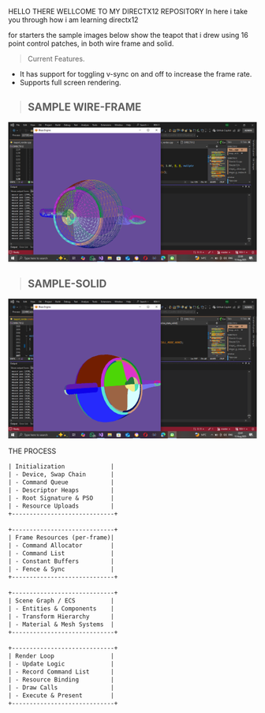 HELLO THERE WELLCOME TO MY DIRECTX12 REPOSITORY 
In here i take you through how i am learning directx12

for starters the sample images below show the teapot that i drew using 16 point control patches, in both wire frame and solid.

> Current Features.
- It has support for toggling v-sync on and off to increase the frame rate.
- Supports full screen rendering.

> ## SAMPLE WIRE-FRAME
![wire frame](assets/wire-frame.png)

> ## SAMPLE-SOLID
![solid](assets/solid.png)

THE PROCESS<br>
```+-----------------------------+
| Initialization             |
| - Device, Swap Chain       |
| - Command Queue            |
| - Descriptor Heaps         |
| - Root Signature & PSO     |
| - Resource Uploads         |
+-----------------------------+

+-----------------------------+
| Frame Resources (per-frame)|
| - Command Allocator        |
| - Command List             |
| - Constant Buffers         |
| - Fence & Sync             |
+-----------------------------+

+-----------------------------+
| Scene Graph / ECS          |
| - Entities & Components    |
| - Transform Hierarchy      |
| - Material & Mesh Systems  |
+-----------------------------+

+-----------------------------+
| Render Loop                |
| - Update Logic             |
| - Record Command List      |
| - Resource Binding         |
| - Draw Calls               |
| - Execute & Present        |
+-----------------------------+
```
